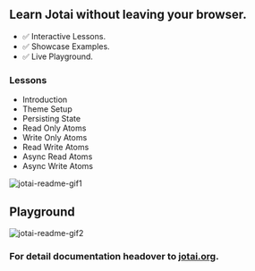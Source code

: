 ## Learn **Jotai** without leaving your browser.
- ✅ Interactive Lessons.
- ✅ Showcase Examples.
- ✅ Live Playground.

### Lessons
- Introduction
- Theme Setup
- Persisting State
- Read Only Atoms
- Write Only Atoms
- Read Write Atoms
- Async Read Atoms
- Async Write Atoms

![jotai-readme-gif1](https://user-images.githubusercontent.com/85363195/210454208-51a22411-7671-44e7-b9d0-dcde63a9475c.gif)

## Playground
![jotai-readme-gif2](https://user-images.githubusercontent.com/85363195/210454231-e9f1d647-fb0a-47e0-86e2-459e31f7d0fc.gif)

### For detail documentation headover to [jotai.org](https://jotai.org/).
